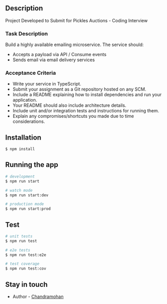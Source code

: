 

## Description

Project Developed to Submit for Pickles Auctions - Coding Interview 

### Task Description
Build a highly available emailing microservice.
The service should:
- Accepts a payload via API / Consume events
- Sends email via email delivery services

### Acceptance Criteria 

- Write your service in TypeScript.
- Submit your assignment as a Git repository hosted on any SCM.
- Include a README explaining how to install dependencies and run your application.
- Your README should also include architecture details.
- Include unit and/or integration tests and instructions for running them.
- Explain any compromises/shortcuts you made due to time considerations.

## Installation

```bash
$ npm install
```

## Running the app

```bash
# development
$ npm run start

# watch mode
$ npm run start:dev

# production mode
$ npm run start:prod
```

## Test

```bash
# unit tests
$ npm run test

# e2e tests
$ npm run test:e2e

# test coverage
$ npm run test:cov
```

## Stay in touch

- Author - [Chandramohan](chandram97@gmail.com)

